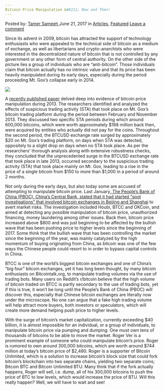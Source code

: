 ```yaml
---
Bitcoin Price Manipulation &#8211; Now and Then!
---
```

<article class="post-listing post-20775 post type-post status-publish format-standard has-post-thumbnail hentry category-articles category-deepdot-news tag-bitcoin tag-manipulation tag-price">
    <div class="post-inner">
    <p class="post-meta">
    <span>Posted by: <a href="https://www.deepdotweb.com/author/tamersameeh/" title="">Tamer Sameeh </a></span>
    <span>June 21, 2017</span>
    <span>in <a href="https://www.deepdotweb.com/category/articles/" rel="category tag">Articles</a>, <a href="https://www.deepdotweb.com/category/deepdot-news/" rel="category tag">Featured</a></span>
    <span><a href="https://www.deepdotweb.com/2017/06/21/bitcoin-price-manipulation-now/#respond">Leave a comment</a></span>
    </p>
    <div class="clear"></div>
    <div class="entry">
    <p>Since its advent in 2009, bitcoin has attracted the support of technology enthusiasts who were appealed to the technical side of bitcoin as a medium of exchange, as well as libertarians and crypto-anarchists who were interested in the decentralized nature of bitcoin that is not controlled by any government or any other form of central authority. On the other side of the picture lies a group of individuals who are &#8220;anti-bitcoin&#8221;. Those individuals claim that bitcoin actually has no intrinsic value and that its price has been heavily manipulated during its early days, especially during the period proceeding Mt. Gox&#8217;s collapse early in 2014.</p>
    <p><img class="wp-image-20780 aligncenter" src="https://www.deepdotweb.com/wp-content/uploads/2017/06/word-image-127.jpeg" /></p>
    <p>A <a href="https://papers.ssrn.com/sol3/papers.cfm?abstract_id=2977479">recently published paper</a> delved deep into evidence of bitcoin price manipulation during 2013. The researchers identified and analyzed the effects of suspicious trading activity (STA) that took place on Mt. Gox&#8217;s bitcoin trading platform during the period between February and November 2013. They discussed two specific STA periods during which around 600,000 bitcoins, which were worth approximately $188 million back then, were acquired by entities who actually did not pay for the coins. Throughout the second period, the BTCUSD exchange rate surged by approximately $20 on Mt. Gox&#8217;s trading platform, on days when STA was detected, oppositely to a slight drop on days when no STA took place. As per the researchers&#8217; thorough analysis along with extensive robustness checks, they concluded that the unprecedented surge in the BTCUSD exchange rate that took place in late 2013, occurred secondary to the suspicious trading activity (STA) that took place mainly on Mt. Gox, leading to a rise in the price of a single bitcoin from $150 to more than $1,000 in a period of around 2 months.</p>
    <p>Not only during the early days, but also today some are accused of attempting to manipulate bitcoin price. Last January<a href="https://www.btcc.com/news/en/announcements/2017/01/11/pboc-statement/">, The People&#8217;s Bank of China (PBOC), China&#8217;s Central Bank, stated that it had started &#8220;spot investigations&#8221; that involved bitcoin exchanges in Beijing and Shanghai</a> to avert market risks. The investigation included Houbi, BTCC and OKCoin, and aimed at detecting any possible manipulation of bitcoin price, unauthorized financing, money laundering among other issues. Back then, bitcoin price increased above $800 and was just beginning to be affected by the bullish wave that has been pushing price to higher levels since the beginning of 2017. Some think that the bullish wave that has been controlling the market since the beginning of the year, was mainly catalyzed by the high momentum of buying originating from China, as bitcoin was one of the few ways the Chinese people could resort to in order to bypass capital controls in China.</p>
    <p>BTCC is one of the world&#8217;s biggest bitcoin exchanges and one of China&#8217;s &#8220;big four&#8221; bitcoin exchanges, yet it has long been thought, by many bitcoin enthusiasts on Bitcointalk.org, to manipulate trading volumes via the use of trading bots. Many users on Reddit&#8217;s r/bitcoin believe that the high volume of bitcoin traded on BTCC is partly secondary to the use of trading bots, yet if this is true, it won&#8217;t be long until the People&#8217;s Bank of China (PBOC) will discover this, especially that Chinese bitcoin exchanges are literally now under the microscope. No one can argue that a fake high trading volume will help attract more buyers, both investors or speculators, which will create more demand helping push price to higher levels.</p>
    <p>With the surge of bitcoin&#8217;s market capitalization, currently exceeding $40 billion, it is almost impossible for an individual, or a group of individuals, to manipulate bitcoin price via pumping and dumping. One must own tens of thousands of bitcoins to be able to move the market. Roger Ver is a prominent example of someone who could manipulate bitcoin&#8217;s price. Roger is rumored to own around 300,000 bitcoins, which are worth around $744 million at today&#8217;s bitcoin price of $2,480. Roger is a supporter of Bitcoin Unlimited, which is a solution to increase bitcoin&#8217;s block size that could fork bitcoin&#8217;s blockchain into two separate chains, yielding two separate coins; Bitcoin BTC and Bitcoin Unlimited BTU. Many think that if the fork actually happens, Roger will sell, i.e. dump, all of his 300,000 bitcoins to push the price of BTC to low levels, which would increase the price of BTU. Will this really happen? Well, we will have to wait and see!</p>
    </div>
    <span style="display:none"><a href="https://www.deepdotweb.com/tag/bitcoin/" rel="tag">bitcoin</a> <a href="https://www.deepdotweb.com/tag/manipulation/" rel="tag">manipulation</a> <a href="https://www.deepdotweb.com/tag/price/" rel="tag">price</a></span> <span style="display:none" class="updated">2017-06-21</span>
    <div style="display:none" class="vcard author" itemprop="author" itemscope itemtype="http://schema.org/Person"><strong class="fn" itemprop="name"><a href="https://www.deepdotweb.com/author/tamersameeh/" title="Posts by Tamer Sameeh" rel="author">Tamer Sameeh</a></strong></div>
    </div>
</article>

